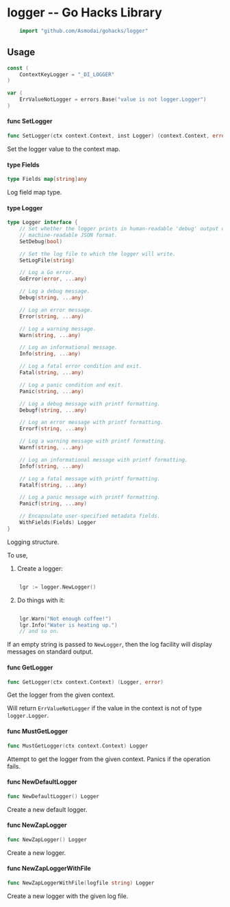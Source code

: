 <!-- -*- Mode: gfm; auto-fill: t; fill-column: 78; -*- -->

# logger -- Go Hacks Library

```go
    import "github.com/Asmodai/gohacks/logger"
```

## Usage

```go
const (
	ContextKeyLogger = "_DI_LOGGER"
)
```

```go
var (
	ErrValueNotLogger = errors.Base("value is not logger.Logger")
)
```

#### func  SetLogger

```go
func SetLogger(ctx context.Context, inst Logger) (context.Context, error)
```
Set the logger value to the context map.

#### type Fields

```go
type Fields map[string]any
```

Log field map type.

#### type Logger

```go
type Logger interface {
	// Set whether the logger prints in human-readable 'debug' output or
	// machine-readable JSON format.
	SetDebug(bool)

	// Set the log file to which the logger will write.
	SetLogFile(string)

	// Log a Go error.
	GoError(error, ...any)

	// Log a debug message.
	Debug(string, ...any)

	// Log an error message.
	Error(string, ...any)

	// Log a warning message.
	Warn(string, ...any)

	// Log an informational message.
	Info(string, ...any)

	// Log a fatal error condition and exit.
	Fatal(string, ...any)

	// Log a panic condition and exit.
	Panic(string, ...any)

	// Log a debug message with printf formatting.
	Debugf(string, ...any)

	// Log an error message with printf formatting.
	Errorf(string, ...any)

	// Log a warning message with printf formatting.
	Warnf(string, ...any)

	// Log an informational message with printf formatting.
	Infof(string, ...any)

	// Log a fatal message with printf formatting.
	Fatalf(string, ...any)

	// Log a panic message with printf formatting.
	Panicf(string, ...any)

	// Encapsulate user-specified metadata fields.
	WithFields(Fields) Logger
}
```

Logging structure.

To use,

1) Create a logger:

```go

    lgr := logger.NewLogger()

```

2) Do things with it:

```go

    lgr.Warn("Not enough coffee!")
    lgr.Info("Water is heating up.")
    // and so on.

```

If an empty string is passed to `NewLogger`, then the log facility will display
messages on standard output.

#### func  GetLogger

```go
func GetLogger(ctx context.Context) (Logger, error)
```
Get the logger from the given context.

Will return `ErrValueNotLogger` if the value in the context is not of type
`logger.Logger`.

#### func  MustGetLogger

```go
func MustGetLogger(ctx context.Context) Logger
```
Attempt to get the logger from the given context. Panics if the operation fails.

#### func  NewDefaultLogger

```go
func NewDefaultLogger() Logger
```
Create a new default logger.

#### func  NewZapLogger

```go
func NewZapLogger() Logger
```
Create a new logger.

#### func  NewZapLoggerWithFile

```go
func NewZapLoggerWithFile(logfile string) Logger
```
Create a new logger with the given log file.
